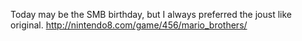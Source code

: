 Today may be the SMB birthday, but I always preferred the joust like original. http://nintendo8.com/game/456/mario_brothers/